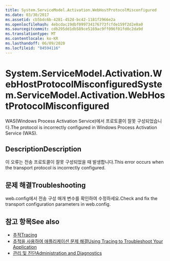 ```yaml
---
title: System.ServiceModel.Activation.WebHostProtocolMisconfigured
ms.date: 03/30/2017
ms.assetid: cb5bdc6b-4281-452d-bc42-1181f2966e2a
ms.openlocfilehash: 4ebcdac19dbf099734176773fcfde159f2d2e8a0
ms.sourcegitcommit: cdb295dd1db589ce5169ac9ff096f01fd0c2da9d
ms.translationtype: MT
ms.contentlocale: ko-KR
ms.lasthandoff: 06/09/2020
ms.locfileid: "84594116"
---
```

# <a name="systemservicemodelactivationwebhostprotocolmisconfigured"></a><span data-ttu-id="90fef-102">System.ServiceModel.Activation.WebHostProtocolMisconfigured</span><span class="sxs-lookup"><span data-stu-id="90fef-102">System.ServiceModel.Activation.WebHostProtocolMisconfigured</span></span>
<span data-ttu-id="90fef-103">WAS(Windows Process Activation Service)에서 프로토콜이 잘못 구성되었습니다.</span><span class="sxs-lookup"><span data-stu-id="90fef-103">The protocol is incorrectly configured in Windows Process Activation Service (WAS).</span></span>  
  
## <a name="description"></a><span data-ttu-id="90fef-104">Description</span><span class="sxs-lookup"><span data-stu-id="90fef-104">Description</span></span>  
 <span data-ttu-id="90fef-105">이 오류는 전송 프로토콜이 잘못 구성되었을 때 발생합니다.</span><span class="sxs-lookup"><span data-stu-id="90fef-105">This error occurs when the transport protocol is incorrectly configured.</span></span>  
  
## <a name="troubleshooting"></a><span data-ttu-id="90fef-106">문제 해결</span><span class="sxs-lookup"><span data-stu-id="90fef-106">Troubleshooting</span></span>  
 <span data-ttu-id="90fef-107">web.config에서 전송 구성 매개 변수를 확인하여 수정하세요.</span><span class="sxs-lookup"><span data-stu-id="90fef-107">Check and fix the transport configuration parameters in web.config.</span></span>  
  
## <a name="see-also"></a><span data-ttu-id="90fef-108">참고 항목</span><span class="sxs-lookup"><span data-stu-id="90fef-108">See also</span></span>

- [<span data-ttu-id="90fef-109">추적</span><span class="sxs-lookup"><span data-stu-id="90fef-109">Tracing</span></span>](index.md)
- [<span data-ttu-id="90fef-110">추적을 사용하여 애플리케이션 문제 해결</span><span class="sxs-lookup"><span data-stu-id="90fef-110">Using Tracing to Troubleshoot Your Application</span></span>](using-tracing-to-troubleshoot-your-application.md)
- [<span data-ttu-id="90fef-111">관리 및 진단</span><span class="sxs-lookup"><span data-stu-id="90fef-111">Administration and Diagnostics</span></span>](../index.md)
